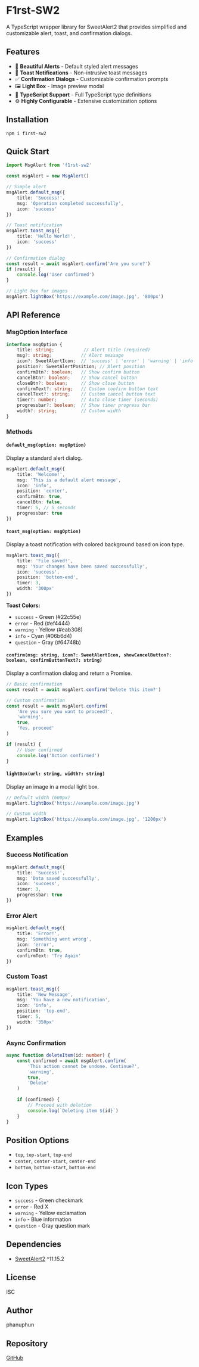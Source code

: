 # F1rst-SW2

A TypeScript wrapper library for SweetAlert2 that provides simplified and customizable alert, toast, and confirmation dialogs.

## Features

- 🎨 **Beautiful Alerts** - Default styled alert messages
- 🍞 **Toast Notifications** - Non-intrusive toast messages  
- ✅ **Confirmation Dialogs** - Customizable confirmation prompts
- 🖼️ **Light Box** - Image preview modal
- 🎯 **TypeScript Support** - Full TypeScript type definitions
- ⚙️ **Highly Configurable** - Extensive customization options

## Installation

```shell
npm i f1rst-sw2
```

## Quick Start

```typescript
import MsgAlert from 'f1rst-sw2'

const msgAlert = new MsgAlert()

// Simple alert
msgAlert.default_msg({ 
    title: 'Success!', 
    msg: 'Operation completed successfully',
    icon: 'success' 
})

// Toast notification
msgAlert.toast_msg({ 
    title: 'Hello World!', 
    icon: 'success' 
})

// Confirmation dialog
const result = await msgAlert.confirm('Are you sure?')
if (result) {
    console.log('User confirmed')
}

// Light box for images
msgAlert.lightBox('https://example.com/image.jpg', '800px')
```

## API Reference

### MsgOption Interface

```typescript
interface msgOption {
    title: string;           // Alert title (required)
    msg?: string;           // Alert message
    icon?: SweetAlertIcon;  // 'success' | 'error' | 'warning' | 'info' | 'question'
    position?: SweetAlertPosition; // Alert position
    confirmBtn?: boolean;   // Show confirm button
    cancelBtn?: boolean;    // Show cancel button
    closeBtn?: boolean;     // Show close button
    confirmText?: string;   // Custom confirm button text
    cancelText?: string;    // Custom cancel button text
    timer?: number;         // Auto close timer (seconds)
    progressbar?: boolean;  // Show timer progress bar
    width?: string;         // Custom width
}
```

### Methods

#### `default_msg(option: msgOption)`

Display a standard alert dialog.

```typescript
msgAlert.default_msg({
    title: 'Welcome!',
    msg: 'This is a default alert message',
    icon: 'info',
    position: 'center',
    confirmBtn: true,
    cancelBtn: false,
    timer: 5, // 5 seconds
    progressbar: true
})
```

#### `toast_msg(option: msgOption)`

Display a toast notification with colored background based on icon type.

```typescript
msgAlert.toast_msg({
    title: 'File saved!',
    msg: 'Your changes have been saved successfully',
    icon: 'success',
    position: 'bottom-end',
    timer: 3,
    width: '300px'
})
```

**Toast Colors:**
- `success` - Green (#22c55e)
- `error` - Red (#ef4444)
- `warning` - Yellow (#eab308)
- `info` - Cyan (#06b6d4)
- `question` - Gray (#64748b)

#### `confirm(msg: string, icon?: SweetAlertIcon, showCancelButton?: boolean, confirmButtonText?: string)`

Display a confirmation dialog and return a Promise.

```typescript
// Basic confirmation
const result = await msgAlert.confirm('Delete this item?')

// Custom confirmation
const result = await msgAlert.confirm(
    'Are you sure you want to proceed?',
    'warning',
    true,
    'Yes, proceed'
)

if (result) {
    // User confirmed
    console.log('Action confirmed')
}
```

#### `lightBox(url: string, width?: string)`

Display an image in a modal light box.

```typescript
// Default width (600px)
msgAlert.lightBox('https://example.com/image.jpg')

// Custom width
msgAlert.lightBox('https://example.com/image.jpg', '1200px')
```

## Examples

### Success Notification

```typescript
msgAlert.default_msg({
    title: 'Success!',
    msg: 'Data saved successfully',
    icon: 'success',
    timer: 3,
    progressbar: true
})
```

### Error Alert

```typescript
msgAlert.default_msg({
    title: 'Error!',
    msg: 'Something went wrong',
    icon: 'error',
    confirmBtn: true,
    confirmText: 'Try Again'
})
```

### Custom Toast

```typescript
msgAlert.toast_msg({
    title: 'New Message',
    msg: 'You have a new notification',
    icon: 'info',
    position: 'top-end',
    timer: 5,
    width: '350px'
})
```

### Async Confirmation

```typescript
async function deleteItem(id: number) {
    const confirmed = await msgAlert.confirm(
        'This action cannot be undone. Continue?',
        'warning',
        true,
        'Delete'
    )
    
    if (confirmed) {
        // Proceed with deletion
        console.log(`Deleting item ${id}`)
    }
}
```

## Position Options

- `top`, `top-start`, `top-end`
- `center`, `center-start`, `center-end`  
- `bottom`, `bottom-start`, `bottom-end`

## Icon Types

- `success` - Green checkmark
- `error` - Red X
- `warning` - Yellow exclamation
- `info` - Blue information
- `question` - Gray question mark

## Dependencies

- [SweetAlert2](https://sweetalert2.github.io/) ^11.15.2

## License

ISC

## Author

phanuphun

## Repository

[GitHub](https://github.com/phanuphun/f1rst-sw2)
